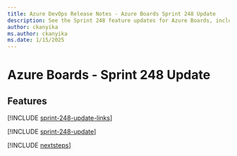 ```yaml
---
title: Azure DevOps Release Notes - Azure Boards Sprint 248 Update
description: See the Sprint 248 feature updates for Azure Boards, including next steps.
author: ckanyika
ms.author: ckanyika
ms.date: 1/15/2025
---
```


# Azure Boards - Sprint 248 Update

## Features

[!INCLUDE [sprint-248-update-links](../includes/boards/sprint-248-update-links.md)]

[!INCLUDE [sprint-248-update](../includes/boards/sprint-248-update.md)]

[!INCLUDE [nextsteps](../includes/nextsteps.md)]
